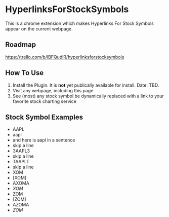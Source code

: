 # HyperlinksForStockSymbols
This is a chrome extension which makes Hyperlinks For Stock Symbols appear on the current webpage.

## Roadmap
https://trello.com/b/lBFQudlR/hyperlinksforstocksymbols

## How To Use
1. Install the Plugin. It is **not** yet publically available for install. Date: TBD.
2. Visit any webpage, including this page
3. See (most) any stock symbol be dynamically replaced with a link to your favorite stock charting service

## Stock Symbol Examples
* AAPL
* aapl
* and here is aapl in a sentence
* skip a line
* 3AAPL3
* skip a line
* TAAPLT
* skip a line
* XOM
* [XOM]
* AXOMA
* _XOM_
* ZOM
* [ZOM]
* AZOMA
* _ZOM_

